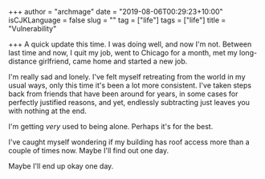 +++
author = "archmage"
date = "2019-08-06T00:29:23+10:00"
isCJKLanguage = false
slug = ""
tag = ["life"]
tags = ["life"]
title = "Vulnerability"

+++
A quick update this time. I was doing well, and now I'm not. Between last time and now, I quit my job, went to Chicago for a month, met my long-distance girlfriend, came home and started a new job.

I'm really sad and lonely. I've felt myself retreating from the world in my usual ways, only this time it's been a lot more consistent. I've taken steps back from friends that have been around for years, in some cases for perfectly justified reasons, and yet, endlessly subtracting just leaves you with nothing at the end.

I'm getting _very_ used to being alone. Perhaps it's for the best.

I've caught myself wondering if my building has roof access more than a couple of times now. Maybe I'll find out one day. 

Maybe I'll end up okay one day.